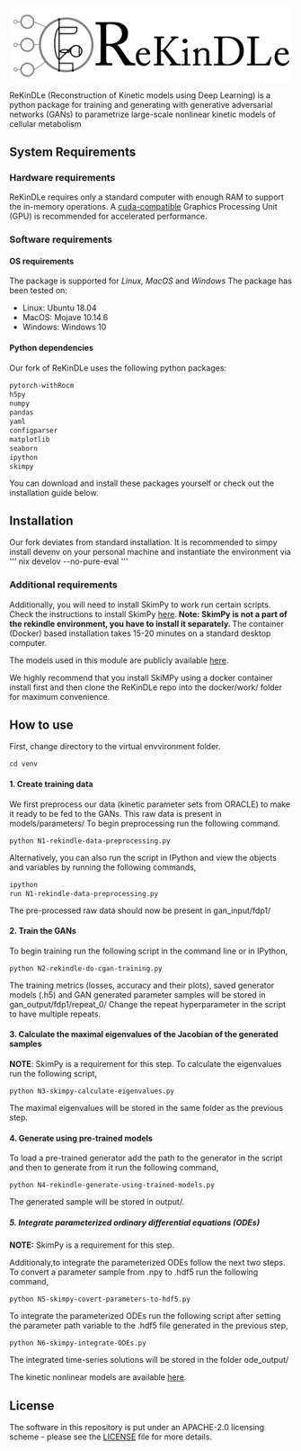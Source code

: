 ![here](https://github.com/EPFL-LCSB/rekindle/blob/master/venv/cGANtools/rekindle-logo_2.png)

ReKinDLe (Reconstruction of Kinetic models using Deep Learning) is a python package for training and generating with generative adversarial networks (GANs) to parametrize large-scale nonlinear kinetic models of cellular metabolism

## System Requirements

### Hardware requirements
ReKinDLe requires only a standard computer with enough RAM to support the in-memory operations. A [cuda-compatible](https://developer.nvidia.com/cuda-gpus) Graphics Processing Unit (GPU) is recommended for accelerated performance.

### Software requirements
#### OS requirements
The package is supported for <i>Linux, MacOS</i> and <i>Windows</i>
The package has been tested on:
* Linux: Ubuntu 18.04
* MacOS: Mojave 10.14.6
* Windows: Windows 10
#### Python dependencies
Our fork of ReKinDLe uses the following python packages:

    pytorch-withRocm
    h5py
    numpy
    pandas
    yaml
    configparser
    matplotlib
    seaborn
    ipython
    skimpy

You can download and install these packages yourself or check out the installation guide below. 

## Installation

Our fork deviates from standard installation. It is recommended to simpy install devenv on your personal machine and instantiate the environment via 
'''
nix develov --no-pure-eval
'''

### Additional requirements
Additionally, you will need to install SkimPy to work run certain scripts. Check the instructions to install SkimPy [here](https://github.com/EPFL-LCSB/skimpy/).<b> Note: SkimPy is not a part of the 
rekindle environment, you have to install it separately. </b> The container (Docker) based installation takes 15-20 minutes on a standard desktop computer.

The models used in this module are publicly available [here](https://zenodo.org/record/5803120#).

We highly recommend that you install SkiMPy using a docker container install first and then clone the ReKinDLe repo into the docker/work/ folder for maximum convenience. 

## How to use

First, change directory to the virtual envvironment folder.

    cd venv

#### 1. Create training data 

We first preprocess our data (kinetic parameter sets from ORACLE) to make it ready to be fed to the GANs. This raw data is present in models/parameters/
To begin preprocessing run the following command.

    python N1-rekindle-data-preprocessing.py
    
Alternatively, you can also run the script in IPython and view the objects and variables by running the following commands,
 
    ipython
    run N1-rekindle-data-preprocessing.py
 
The pre-processed raw data should now be present in gan_input/fdp1/
#### 2. Train the GANs
To begin training run the following script in the command line or in IPython,
 
    python N2-rekindle-do-cgan-training.py
    
The training metrics (losses, accuracy and their plots), saved generator models (.h5) and GAN generated parameter samples will be stored in gan_output/fdp1/repeat_0/
Change the repeat hyperparameter in the script to have multiple repeats.
  
#### 3. Calculate the maximal eigenvalues of the Jacobian of the generated samples
  
<b>NOTE</b>: SkimPy is a requirement for this step.
To calculate the eigenvalues run the following script,
  
    python N3-skimpy-calculate-eigenvalues.py
  
The maximal eigenvalues will be stored in the same folder as the previous step.
  
#### 4. Generate using pre-trained models 
  
To load a pre-trained generator add the path to the generator in the script and then to generate from it run the following command,
      
    python N4-rekindle-generate-using-trained-models.py
    
The generated sample will be stored in output/. 

##### 5. Integrate parameterized ordinary differential equations (ODEs)
<b>NOTE:</b> SkimPy is a requirement for this step.

Additionaly,to integrate the parameterized ODEs follow the next two steps. To convert a parameter sample from .npy to .hdf5 run the following command,

    python N5-skimpy-covert-parameters-to-hdf5.py
    
To integrate the parameterized ODEs run the following script after setting the parameter path variable to the .hdf5 file generated in the previous step,

    python N6-skimpy-integrate-ODEs.py
      
The integrated time-series solutions will be stored in the folder ode_output/

The kinetic nonlinear models are available [here](https://zenodo.org/record/5803120#).  
   
## License

The software in this repository is put under an APACHE-2.0 licensing scheme - please see the [LICENSE](https://github.com/EPFL-LCSB/rekindle/blob/master/LICENSE) file for more details.
 
 
